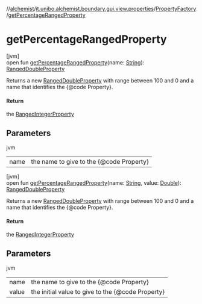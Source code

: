 //[alchemist](../../../index.md)/[it.unibo.alchemist.boundary.gui.view.properties](../index.md)/[PropertyFactory](index.md)/[getPercentageRangedProperty](get-percentage-ranged-property.md)

# getPercentageRangedProperty

[jvm]\
open fun [getPercentageRangedProperty](get-percentage-ranged-property.md)(name: [String](https://docs.oracle.com/javase/8/docs/api/java/lang/String.html)): [RangedDoubleProperty](../-ranged-double-property/index.md)

Returns a new [RangedDoubleProperty](../-ranged-double-property/index.md) with range between 100 and 0 and a name that identifies the {@code Property}.

#### Return

the [RangedIntegerProperty](../-ranged-integer-property/index.md)

## Parameters

jvm

| | |
|---|---|
| name | the name to give to the {@code Property} |

[jvm]\
open fun [getPercentageRangedProperty](get-percentage-ranged-property.md)(name: [String](https://docs.oracle.com/javase/8/docs/api/java/lang/String.html), value: [Double](https://kotlinlang.org/api/latest/jvm/stdlib/kotlin/-double/index.html)): [RangedDoubleProperty](../-ranged-double-property/index.md)

Returns a new [RangedDoubleProperty](../-ranged-double-property/index.md) with range between 100 and 0 and a name that identifies the {@code Property}.

#### Return

the [RangedIntegerProperty](../-ranged-integer-property/index.md)

## Parameters

jvm

| | |
|---|---|
| name | the name to give to the {@code Property} |
| value | the initial value to give to the {@code Property} |
